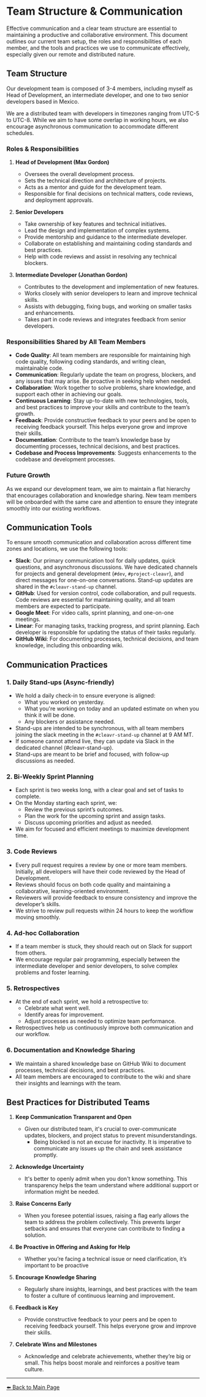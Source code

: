 # Team Structure & Communication

Effective communication and a clear team structure are essential to maintaining a productive and collaborative environment. This document outlines our current team setup, the roles and responsibilities of each member, and the tools and practices we use to communicate effectively, especially given our remote and distributed nature.

## Team Structure

Our development team is composed of 3-4 members, including myself as Head of Development, an intermediate developer, and one to two senior developers based in Mexico.

We are a distributed team with developers in timezones ranging from UTC-5 to UTC-8. While we aim to have some overlap in working hours, we also encourage asynchronous communication to accommodate different schedules.

### Roles & Responsibilities

1. **Head of Development (Max Gordon)**  
   - Oversees the overall development process.
   - Sets the technical direction and architecture of projects.
   - Acts as a mentor and guide for the development team.
   - Responsible for final decisions on technical matters, code reviews, and deployment approvals.

2. **Senior Developers**  
   - Take ownership of key features and technical initiatives.
   - Lead the design and implementation of complex systems.
   - Provide mentorship and guidance to the intermediate developer.
   - Collaborate on establishing and maintaining coding standards and best practices.
   - Help with code reviews and assist in resolving any technical blockers.

3. **Intermediate Developer (Jonathan Gordon)**  
   - Contributes to the development and implementation of new features.
   - Works closely with senior developers to learn and improve technical skills.
   - Assists with debugging, fixing bugs, and working on smaller tasks and enhancements.
   - Takes part in code reviews and integrates feedback from senior developers.

### Responsibilities Shared by All Team Members

- **Code Quality**: All team members are responsible for maintaining high code quality, following coding standards, and writing clean, maintainable code.
- **Communication**: Regularly update the team on progress, blockers, and any issues that may arise. Be proactive in seeking help when needed.
- **Collaboration**: Work together to solve problems, share knowledge, and support each other in achieving our goals.
- **Continuous Learning**: Stay up-to-date with new technologies, tools, and best practices to improve your skills and contribute to the team’s growth.
- **Feedback**: Provide constructive feedback to your peers and be open to receiving feedback yourself. This helps everyone grow and improve their skills.
- **Documentation**: Contribute to the team’s knowledge base by documenting processes, technical decisions, and best practices.
- **Codebase and Process Improvements**: Suggests enhancements to the codebase and development processes.

### Future Growth

As we expand our development team, we aim to maintain a flat hierarchy that encourages collaboration and knowledge sharing. New team members will be onboarded with the same care and attention to ensure they integrate smoothly into our existing workflows.

## Communication Tools

To ensure smooth communication and collaboration across different time zones and locations, we use the following tools:

- **Slack**: Our primary communication tool for daily updates, quick questions, and asynchronous discussions. We have dedicated channels for projects and general development (`#dev`, `#project-cleavr`), and direct messages for one-on-one conversations. Stand-up updates are shared in the `#cleavr-stand-up` channel.
- **GitHub**: Used for version control, code collaboration, and pull requests. Code reviews are essential for maintaining quality, and all team members are expected to participate.
- **Google Meet**: For video calls, sprint planning, and one-on-one meetings.
- **Linear**: For managing tasks, tracking progress, and sprint planning. Each developer is responsible for updating the status of their tasks regularly.
- **GitHub Wiki**: For documenting processes, technical decisions, and team knowledge, including this onboarding wiki.

## Communication Practices

### 1. **Daily Stand-ups** (Async-friendly)

- We hold a daily check-in to ensure everyone is aligned:
  - What you worked on yesterday.
  - What you're working on today and an updated estimate on when you think it will be done.
  - Any blockers or assistance needed.
- Stand-ups are intended to be synchronous, with all team members joining the slack meeting in the `#cleavr-stand-up` channel at 9 AM MT.
- If someone cannot attend live, they can update via Slack in the dedicated channel (#cleavr-stand-up).
- Stand-ups are meant to be brief and focused, with follow-up discussions as needed.

### 2. **Bi-Weekly Sprint Planning**

- Each sprint is two weeks long, with a clear goal and set of tasks to complete.
- On the Monday starting each sprint, we:
  - Review the previous sprint’s outcomes.
  - Plan the work for the upcoming sprint and assign tasks.
  - Discuss upcoming priorities and adjust as needed.
- We aim for focused and efficient meetings to maximize development time.

### 3. **Code Reviews**

- Every pull request requires a review by one or more team members. Initially, all developers will have their code reviewed by the Head of Development.
- Reviews should focus on both code quality and maintaining a collaborative, learning-oriented environment.
- Reviewers will provide feedback to ensure consistency and improve the developer’s skills.
- We strive to review pull requests within 24 hours to keep the workflow moving smoothly.

### 4. **Ad-hoc Collaboration**

- If a team member is stuck, they should reach out on Slack for support from others.
- We encourage regular pair programming, especially between the intermediate developer and senior developers, to solve complex problems and foster learning.

### 5. **Retrospectives**

- At the end of each sprint, we hold a retrospective to:
  - Celebrate what went well.
  - Identify areas for improvement.
  - Adjust processes as needed to optimize team performance.
- Retrospectives help us continuously improve both communication and our workflow.

### 6. **Documentation and Knowledge Sharing**

- We maintain a shared knowledge base on GitHub Wiki to document processes, technical decisions, and best practices.
- All team members are encouraged to contribute to the wiki and share their insights and learnings with the team.

## Best Practices for Distributed Teams

1. **Keep Communication Transparent and Open**  
   - Given our distributed team, it's crucial to over-communicate updates, blockers, and project status to prevent misunderstandings.
      - Being blocked is not an excuse for inactivity. It is imperative to communicate any issues up the chain and seek assistance promptly.

1. **Acknowledge Uncertainty**
   - It's better to openly admit when you don't know something. This transparency helps the team understand where additional support or information might be needed.

1. **Raise Concerns Early**
   - When you foresee potential issues, raising a flag early allows the team to address the problem collectively. This prevents larger setbacks and ensures that everyone can contribute to finding a solution.

1. **Be Proactive in Offering and Asking for Help**  
   - Whether you’re facing a technical issue or need clarification, it’s important to be proactive

1. **Encourage Knowledge Sharing**
   - Regularly share insights, learnings, and best practices with the team to foster a culture of continuous learning and improvement.

1. **Feedback is Key**
   - Provide constructive feedback to your peers and be open to receiving feedback yourself. This helps everyone grow and improve their skills.

1. **Celebrate Wins and Milestones**
   - Acknowledge and celebrate achievements, whether they’re big or small. This helps boost morale and reinforces a positive team culture.

---

[⬅️ Back to Main Page](../New%20Developer%20Orientation%20and%20Resources.md)